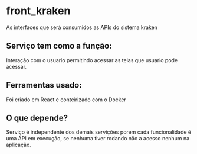 # front_kraken
As interfaces que será consumidos as APIs do sistema kraken

## Serviço tem como a função:
Interação com o usuario permitindo acessar as telas que usuario pode acessar.

## Ferramentas usado:
Foi criado em React e conteirizado com o Docker

## O que depende?
Serviço é independente dos demais servições porem cada funcionalidade é uma API em execução, se nenhuma tiver rodando não a acesso nenhum na aplicação.
